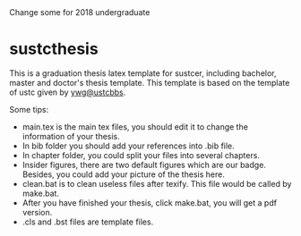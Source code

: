 ##
Change some for 2018 undergraduate

# sustcthesis
This is a graduation thesis latex template for sustcer, including bachelor, master and doctor's thesis template. This template is based on the template of ustc given by [ywg@ustcbbs](https://code.google.com/p/ustcthesis/).


Some tips:

* main.tex is the main tex files, you should edit it to change the information of your thesis.
* In bib folder you should add your references into .bib file.
* In chapter folder, you could split your files into several chapters. 
* Insider figures, there are two default figures which are our badge. Besides, you could add your picture of the thesis here.
* clean.bat is to clean useless files after texify. This file would be called by make.bat.
* After you have finished your thesis, click make.bat, you will get a pdf version. 
* .cls and .bst files are template files.
